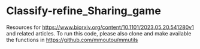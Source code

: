 # Classify-refine_Sharing_game

Resources for https://www.biorxiv.org/content/10.1101/2023.05.20.541280v1 and related articles.
To run this code, please also clone and make available the functions in 
https://github.com/mmoutou/mmutils

